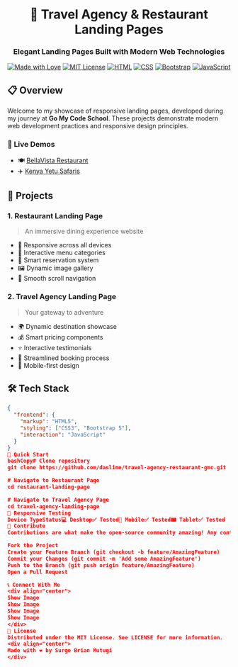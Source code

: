 <div align="center">

# 🌟 Travel Agency & Restaurant Landing Pages

### Elegant Landing Pages Built with Modern Web Technologies

[![Made with Love](https://img.shields.io/badge/Made%20with-❤️-red.svg)](https://github.com/daslime)
[![MIT License](https://img.shields.io/badge/License-MIT-green.svg)](LICENSE)
[![HTML](https://img.shields.io/badge/HTML5-E34F26?style=flat&logo=html5&logoColor=white)](https://github.com/daslime)
[![CSS](https://img.shields.io/badge/CSS3-1572B6?style=flat&logo=css3&logoColor=white)](https://github.com/daslime)
[![Bootstrap](https://img.shields.io/badge/Bootstrap-563D7C?style=flat&logo=bootstrap&logoColor=white)](https://github.com/daslime)
[![JavaScript](https://img.shields.io/badge/JavaScript-F7DF1E?style=flat&logo=javascript&logoColor=black)](https://github.com/daslime)

</div>

## 📋 Overview

Welcome to my showcase of responsive landing pages, developed during my journey at **Go My Code School**. These projects demonstrate modern web development practices and responsive design principles.

### 🔗 Live Demos
- 🍽️ [BellaVista Restaurant](https://bellavista.netlify.app)
- ✈️ [Kenya Yetu Safaris](https://kenyayetusafaris.netlify.app)

## 🎨 Projects

### 1. Restaurant Landing Page
> An immersive dining experience website

- 📱 Responsive across all devices
- 🍕 Interactive menu categories
- 📅 Smart reservation system
- 🖼️ Dynamic image gallery
- 🔄 Smooth scroll navigation

### 2. Travel Agency Landing Page
> Your gateway to adventure

- 🌍 Dynamic destination showcase
- 💰 Smart pricing components
- ⭐ Interactive testimonials
- 📝 Streamlined booking process
- 📱 Mobile-first design

## 🛠️ Tech Stack

```json
{
  "frontend": {
    "markup": "HTML5",
    "styling": ["CSS3", "Bootstrap 5"],
    "interaction": "JavaScript"
  }
}
🚀 Quick Start
bashCopy# Clone repository
git clone https://github.com/daslime/travel-agency-restaurant-gmc.git

# Navigate to Restaurant Page
cd restaurant-landing-page

# Navigate to Travel Agency Page
cd travel-agency-landing-page
📱 Responsive Testing
Device TypeStatus💻 Desktop✅ Tested📱 Mobile✅ Tested📟 Tablet✅ Tested
🤝 Contribute
Contributions are what make the open-source community amazing! Any contributions you make are greatly appreciated.

Fork the Project
Create your Feature Branch (git checkout -b feature/AmazingFeature)
Commit your Changes (git commit -m 'Add some AmazingFeature')
Push to the Branch (git push origin feature/AmazingFeature)
Open a Pull Request

📞 Connect With Me
<div align="center">
Show Image
Show Image
Show Image
Show Image
</div>
📄 License
Distributed under the MIT License. See LICENSE for more information.
<div align="center">
Made with ❤️ by Surge Brian Mutugi
</div>
```
